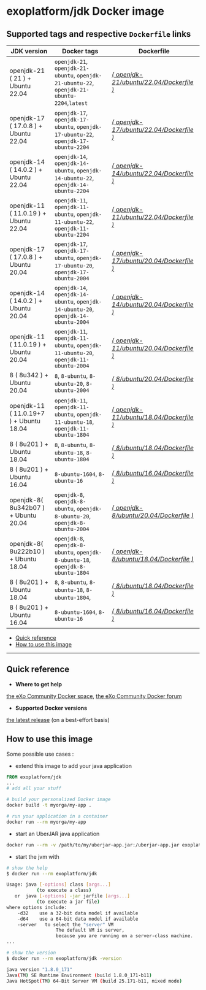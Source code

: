 # exoplatform/jdk Docker image <!-- omit in toc -->

## Supported tags and respective `Dockerfile` links <!-- omit in toc -->

| JDK version                             | Docker tags                                                                         | Dockerfile                                                                       |
|-----------------------------------------|----------------------------------------------------------------------------------------------|----------------------------------------------------------------------------------|
| openjdk-21 ( 21 ) + Ubuntu 22.04 | `openjdk-21`, `openjdk-21-ubuntu`, `openjdk-21-ubuntu-22`, `openjdk-21-ubuntu-2204`,`latest`    | *[( openjdk-21/ubuntu/22.04/Dockerfile )](./openjdk-21/ubuntu/22.04/Dockerfile)* |
| openjdk-17 ( 17.0.8 ) + Ubuntu 22.04 | `openjdk-17`, `openjdk-17-ubuntu`, `openjdk-17-ubuntu-22`, `openjdk-17-ubuntu-2204`    | *[( openjdk-17/ubuntu/22.04/Dockerfile )](./openjdk-17/ubuntu/22.04/Dockerfile)* |
| openjdk-14 ( 14.0.2 ) + Ubuntu 22.04 | `openjdk-14`, `openjdk-14-ubuntu`, `openjdk-14-ubuntu-22`, `openjdk-14-ubuntu-2204`             | *[( openjdk-14/ubuntu/22.04/Dockerfile )](./openjdk-14/ubuntu/22.04/Dockerfile)* |
| openjdk-11 ( 11.0.19 ) + Ubuntu 22.04 | `openjdk-11`, `openjdk-11-ubuntu`, `openjdk-11-ubuntu-22`, `openjdk-11-ubuntu-2204`            | *[( openjdk-11/ubuntu/22.04/Dockerfile )](./openjdk-11/ubuntu/22.04/Dockerfile)* |
| openjdk-17 ( 17.0.8 ) + Ubuntu 20.04 | `openjdk-17`, `openjdk-17-ubuntu`, `openjdk-17-ubuntu-20`, `openjdk-17-ubuntu-2004`             | *[( openjdk-17/ubuntu/20.04/Dockerfile )](./openjdk-17/ubuntu/20.04/Dockerfile)* |
| openjdk-14 ( 14.0.2 ) + Ubuntu 20.04 | `openjdk-14`, `openjdk-14-ubuntu`, `openjdk-14-ubuntu-20`, `openjdk-14-ubuntu-2004`             | *[( openjdk-14/ubuntu/20.04/Dockerfile )](./openjdk-14/ubuntu/20.04/Dockerfile)* |
| openjdk-11 ( 11.0.19 ) + Ubuntu 20.04 | `openjdk-11`, `openjdk-11-ubuntu`, `openjdk-11-ubuntu-20`, `openjdk-11-ubuntu-2004`            | *[( openjdk-11/ubuntu/20.04/Dockerfile )](./openjdk-11/ubuntu/20.04/Dockerfile)* |
| 8 ( 8u342 ) + Ubuntu 20.04              | `8`, `8-ubuntu`, `8-ubuntu-20`, `8-ubuntu-2004`                                              | *[( 8/ubuntu/20.04/Dockerfile )](./8/ubuntu/18.04/Dockerfile)*    
| openjdk-11 ( 11.0.19+7 ) + Ubuntu 18.04 | `openjdk-11`, `openjdk-11-ubuntu`, `openjdk-11-ubuntu-18`, `openjdk-11-ubuntu-1804`          | *[( openjdk-11/ubuntu/18.04/Dockerfile )](./openjdk-11/ubuntu/18.04/Dockerfile)* |
| 8 ( 8u201 ) + Ubuntu 18.04              | `8`, `8-ubuntu`, `8-ubuntu-18`, `8-ubuntu-1804`                                              | *[( 8/ubuntu/18.04/Dockerfile )](./8/ubuntu/18.04/Dockerfile)*                   |
| 8 ( 8u201 ) + Ubuntu 16.04              | `8-ubuntu-1604`, `8-ubuntu-16`                                                               | *[( 8/ubuntu/16.04/Dockerfile )](./8/ubuntu/16.04/Dockerfile)*     
| openjdk-8( 8u342b07 ) + Ubuntu 20.04    | `openjdk-8`, `openjdk-8-ubuntu`, `openjdk-8-ubuntu-20`, `openjdk-8-ubuntu-2004`              | *[( openjdk-8/ubuntu/20.04/Dockerfile )](./openjdk-8/ubuntu/20.04/Dockerfile)*   |
| openjdk-8( 8u222b10 ) + Ubuntu 18.04    | `openjdk-8`, `openjdk-8-ubuntu`, `openjdk-8-ubuntu-18`, `openjdk-8-ubuntu-1804`              | *[( openjdk-8/ubuntu/18.04/Dockerfile )](./openjdk-8/ubuntu/18.04/Dockerfile)*   |
| 8 ( 8u201 ) + Ubuntu 18.04              | `8`, `8-ubuntu`, `8-ubuntu-18`, `8-ubuntu-1804`,                                             | *[( 8/ubuntu/18.04/Dockerfile )](./8/ubuntu/18.04/Dockerfile)*                   |
| 8 ( 8u201 ) + Ubuntu 16.04              | `8-ubuntu-1604`, `8-ubuntu-16`                                                               | *[( 8/ubuntu/16.04/Dockerfile )](./8/ubuntu/16.04/Dockerfile)*                   |

- [Quick reference](#quick-reference)
- [How to use this image](#how-to-use-this-image)

---

## Quick reference

- **Where to get help**

[the eXo Community Docker space](https://community.exoplatform.com/portal/g/:spaces:docker/docker), [the eXo Community Docker forum](https://community.exoplatform.com/portal/g/:spaces:docker/docker/forum)

- **Supported Docker versions**

[the latest release](https://github.com/docker/docker-ce/releases/latest) (on a best-effort basis)

## How to use this image

Some possible use cases :

- extend this image to add your java application

```dockerfile
FROM exoplatform/jdk
...
# add all your stuff
```

```bash
# build your personalized Docker image
docker build -t myorga/my-app .

# run your application in a container
docker run --rm myorga/my-app
```

- start an UberJAR java application

```bash
docker run --rm -v /path/to/my/uberjar-app.jar:/uberjar-app.jar exoplatform/jdk -jar /uberjar-app.jar
```

- start the jvm with

```bash
# show the help
$ docker run --rm exoplatform/jdk

Usage: java [-options] class [args...]
           (to execute a class)
   or  java [-options] -jar jarfile [args...]
           (to execute a jar file)
where options include:
    -d32    use a 32-bit data model if available
    -d64    use a 64-bit data model if available
    -server   to select the "server" VM
                  The default VM is server,
                  because you are running on a server-class machine.
...

# show the version
$ docker run --rm exoplatform/jdk -version

java version "1.8.0_171"
Java(TM) SE Runtime Environment (build 1.8.0_171-b11)
Java HotSpot(TM) 64-Bit Server VM (build 25.171-b11, mixed mode)
```
